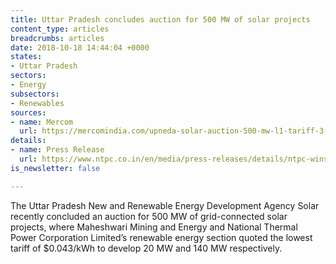 ```yaml
---
title: Uttar Pradesh concludes auction for 500 MW of solar projects
content_type: articles
breadcrumbs: articles
date: 2018-10-18 14:44:04 +0000
states:
- Uttar Pradesh
sectors:
- Energy
subsectors:
- Renewables
sources:
- name: Mercom
  url: https://mercomindia.com/upneda-solar-auction-500-mw-l1-tariff-3-17/
details:
- name: Press Release
  url: https://www.ntpc.co.in/en/media/press-releases/details/ntpc-wins-160-mw-solar-capacities-upneda%E2%80%99s-500-mw-solar-tender
is_newsletter: false

---
```

The Uttar Pradesh New and Renewable Energy Development Agency Solar recently concluded an auction for 500 MW of grid-connected solar projects, where Maheshwari Mining and Energy and National Thermal Power Corporation Limited’s renewable energy section quoted the lowest tariff of $0.043/kWh to develop 20 MW and 140 MW respectively.     
